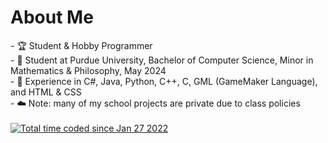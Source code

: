 <h1> About Me </h1>
- 🏆 Student & Hobby Programmer <br>
- 🏫 Student at Purdue University, Bachelor of Computer Science, Minor in Mathematics & Philosophy, May 2024 <br>
- 🧠 Experience in C#, Java, Python, C++, C, GML (GameMaker Language), and HTML & CSS <br>
- ☁️ Note: many of my school projects are private due to class policies
<br><br>
<a href="https://wakatime.com/@c5a09c1a-4d73-4f84-b681-2459790f9e75"><img src="https://wakatime.com/badge/user/c5a09c1a-4d73-4f84-b681-2459790f9e75.svg" alt="Total time coded since Jan 27 2022" /></a>
